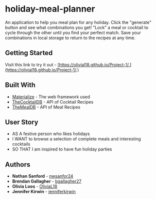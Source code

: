 # holiday-meal-planner
An application to help you meal plan for any holiday. Click the "generate" button and see what combinations you get! "Lock" a meal or cocktail to cycle through the other until you find your perfect match. Save your combinations in local storage to return to the recipes at any time.

## Getting Started
Visit this link to try it out - [https://olivial18.github.io/Project-1/.](https://olivial18.github.io/Project-1/.)

## Built With
* [Materialize](https://materializecss.com/) - The web framework used
* [TheCocktailDB](https://www.thecocktaildb.com/) - API of Cocktail Recipes
* [TheMealDB](https://www.themealdb.com/) - API of Meal Recipes

## User Story
* AS A festive person who likes holidays
* I WANT to browse a selection of complete meals and interesting cocktails
* SO THAT I am inspired to have fun holiday parties

## Authors
* **Nathan Sanford** - [nwsanfor24](https://github.com/nwsanfor24)
* **Brendan Gallagher** - [bgallagher27](https://github.com/bgallagher27)
* **Olivia Loos** - [OliviaL18](https://github.com/OliviaL18)
* **Jennifer Kirwin** - [jenniferkirwin](https://github.com/jenniferkirwin)